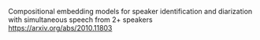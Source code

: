 Compositional embedding models for speaker identification and diarization with simultaneous speech from 2+ speakers
https://arxiv.org/abs/2010.11803
